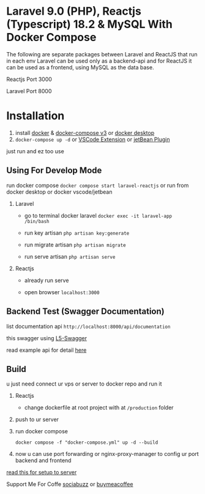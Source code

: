 # Laravel 9.0 (PHP), Reactjs (Typescript) 18.2 & MySQL With Docker Compose

The following are separate packages between Laravel and ReactJS that run in each env
Laravel can be used only as a backend-api and for ReactJS it can be used as a frontend, using MySQL as the data base.

Reactjs Port 3000

Laravel Port 8000

# Installation

1.  install [docker](https://docs.docker.com/engine/) & [docker-compose v3](https://docs.docker.com/compose/compose-file/compose-file-v3/) or [docker desktop](https://www.docker.com/get-started/)
1. `docker-compose up -d` or [VSCode Extension](https://github.com/microsoft/vscode-docker) or [jetBean Plugin](https://plugins.jetbrains.com/plugin/7724-docker)

just run and ez too use


## Using For Develop Mode

run docker compose
`docker compose start laravel-reactjs` or run from docker desktop or docker vscode/jetbean

1. Laravel

    - go to terminal docker laravel `docker exec -it laravel-app /bin/bash`

    - run key artisan `php artisan key:generate`

    - run migrate artisan `php artisan migrate`

    - run serve artisan `php artisan serve`

1. Reactjs

    - already run serve

    - open browser `localhost:3000`

## Backend Test (Swagger Documentation)


list documentation api `http://localhost:8000/api/documentation`

this swagger using [L5-Swagger](https://github.com/DarkaOnLine/L5-Swagger)

read example api for detail [here](https://github.com/zircote/swagger-php/tree/master/Examples/petstore-3.0)


## Build

u just need connect ur vps or server to docker repo and run it

1. Reactjs

    - change dockerfile at root project with at `/production` folder

1. push to ur server

1. run docker compose

    `docker compose -f "docker-compose.yml" up -d --build `

1. now u can use port forwarding or nginx-proxy-manager to config ur port backend and frontend

[read this for setup to server](https://github.com/NginxProxyManager/nginx-proxy-manager)


Support Me For Coffe [sociabuzz](https://sociabuzz.com/hadit120/tribe) or [buymeacoffee](https://www.buymeacoffee.com/had12)